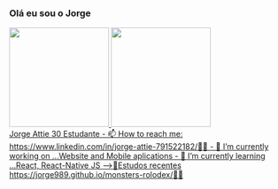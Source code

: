 ### Olá eu sou o Jorge
 <div>
  <a href="https://github.com/Jorge989">
  <img height="180em" src="https://github-readme-stats.vercel.app/api?username=Jorge989&show_icons=true&theme=radical&include_all_commits=true&count_private=true"/>
  <img height="180em" src="https://github-readme-stats.vercel.app/api/top-langs/?username=Jorge989&layout=compact&langs_count=7&theme=radical"/>
</div>
  Jorge Attie 30 Estudante  
- 📫 How to reach me: https://www.linkedin.com/in/jorge-attie-791522182/🐱‍💻
- 🔭 I’m currently working on ...Website and Mobile aplications
- 🌱 I’m currently learning ...React, React-Native JS
-->👾Estudos recentes https://jorge989.github.io/monsters-rolodex/🐱‍👤

